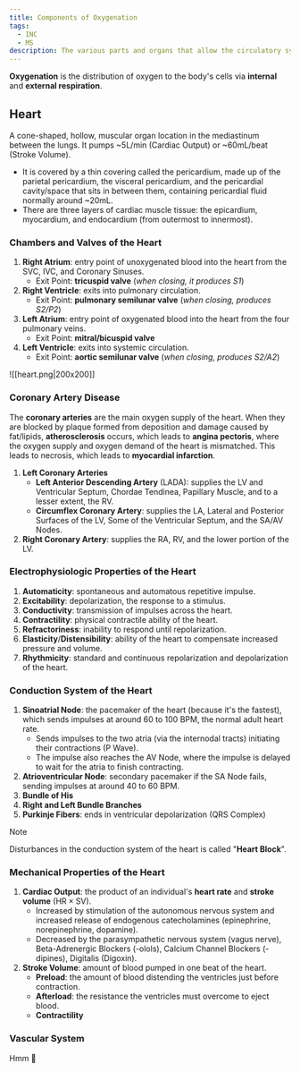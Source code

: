 ```yaml
---
title: Components of Oxygenation
tags:
  - INC
  - MS
description: The various parts and organs that allow the circulatory system of the body to transport oxygen to the body cells for functioning.
---
```

**Oxygenation** is the distribution of oxygen to the body's cells via **internal** and **external respiration**.

## Heart
A cone-shaped, hollow, muscular organ location in the mediastinum between the lungs. It pumps ~5L/min (Cardiac Output) or ~60mL/beat (Stroke Volume).
- It is covered by a thin covering called the pericardium, made up of the parietal pericardium, the visceral pericardium, and the pericardial cavity/space that sits in between them, containing pericardial fluid normally around ~20mL.
- There are three layers of cardiac muscle tissue: the epicardium, myocardium, and endocardium (from outermost to innermost).

### Chambers and Valves of the Heart
1. **Right Atrium**: entry point of unoxygenated blood into the heart from the SVC, IVC, and Coronary Sinuses.
	- Exit Point: **tricuspid valve** (*when closing, it produces S1*)
2. **Right Ventricle**: exits into pulmonary circulation.
	- Exit Point: **pulmonary semilunar valve** (*when closing, produces S2/P2*)
3. **Left Atrium**: entry point of oxygenated blood into the heart from the four pulmonary veins.
	- Exit Point: **mitral/bicuspid valve** 
4. **Left Ventricle**: exits into systemic circulation.
	- Exit Point: **aortic semilunar valve** (*when closing, produces S2/A2*)

![[heart.png|200x200]]

### Coronary Artery Disease
The **coronary arteries** are the main oxygen supply of the heart. When they are blocked by plaque formed from deposition and damage caused by fat/lipids, **atherosclerosis** occurs, which leads to **angina pectoris**, where the oxygen supply and oxygen demand of the heart is mismatched. This leads to necrosis, which leads to **myocardial infarction**.

1. **Left Coronary Arteries**
	- **Left Anterior Descending Artery** (LADA): supplies the LV and Ventricular Septum, Chordae Tendinea, Papillary Muscle, and to a lesser extent, the RV.
	- **Circumflex Coronary Artery**: supplies the LA, Lateral and Posterior Surfaces of the LV, Some of the Ventricular Septum, and the SA/AV Nodes.
2. **Right Coronary Artery**: supplies the RA, RV, and the lower portion of the LV.

### Electrophysiologic Properties of the Heart
1. **Automaticity**: spontaneous and automatous repetitive impulse.
2. **Excitability**: depolarization, the response to a stimulus.
3. **Conductivity**: transmission of impulses across the heart.
4. **Contractility**: physical contractile ability of the heart.
5. **Refractoriness**: inability to respond until repolarization.
6. **Elasticity**/**Distensibility**: ability of the heart to compensate increased pressure and volume.
7. **Rhythmicity**: standard and continuous repolarization and depolarization of the heart.

### Conduction System of the Heart
1. **Sinoatrial Node**: the pacemaker of the heart (because it's the fastest), which sends impulses at around 60 to 100 BPM, the normal adult heart rate.
	- Sends impulses to the two atria (via the internodal tracts) initiating their contractions (P Wave).
	- The impulse also reaches the AV Node, where the impulse is delayed to wait for the atria to finish contracting.
2. **Atrioventricular Node**: secondary pacemaker if the SA Node fails, sending impulses at around 40 to 60 BPM.
3. **Bundle of His** 
4. **Right and Left Bundle Branches**
5. **Purkinje Fibers**: ends in ventricular depolarization (QRS Complex)

> [!NOTE]
> Disturbances in the conduction system of the heart is called "**Heart Block**".

### Mechanical Properties of the Heart
1. **Cardiac Output**: the product of an individual's **heart rate** and **stroke volume** ($\text{HR}\times\text{SV}$).
	- Increased by stimulation of the autonomous nervous system and increased release of endogenous catecholamines (epinephrine, norepinephrine, dopamine).
	- Decreased by the parasympathetic nervous system (vagus nerve), Beta-Adrenergic Blockers (-olols), Calcium Channel Blockers (-dipines), Digitalis (Digoxin).
2. **Stroke Volume**: amount of blood pumped in one beat of the heart.
	- **Preload**: the amount of blood distending the ventricles just before contraction.
	- **Afterload**: the resistance the ventricles must overcome to eject blood.
	- **Contractility**

### Vascular System
Hmm 🤔